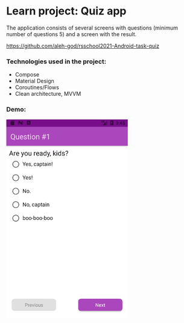 # Learn project: Quiz app

The application consists of several screens with questions (minimum number of questions 5) and a screen with the result.

https://github.com/aleh-god/rsschool2021-Android-task-quiz

### Technologies used in the project:

* Compose
* Material Design
* Coroutines/Flows
* Clean architecture, MVVM

### Demo:

<img alt="demo" src="https://github.com/aleh-god/compose-school-second-task/blob/main/QuizComposeDemo.gif" />
